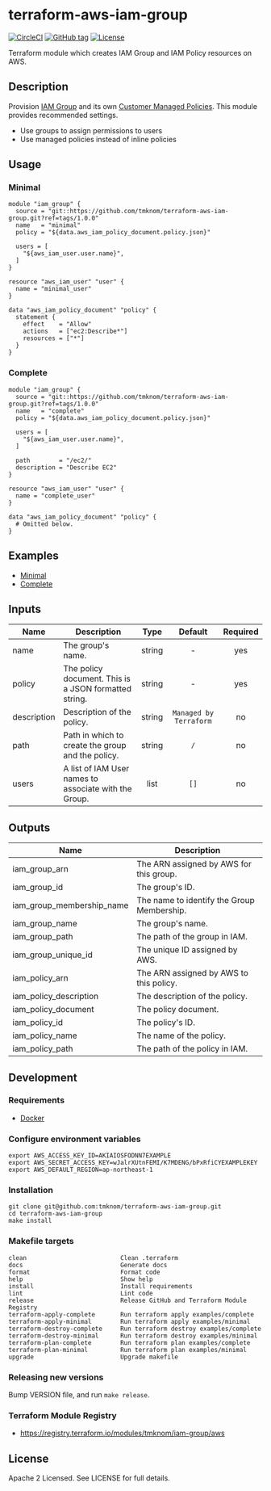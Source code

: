 # terraform-aws-iam-group

[![CircleCI](https://circleci.com/gh/tmknom/terraform-aws-iam-group.svg?style=svg)](https://circleci.com/gh/tmknom/terraform-aws-iam-group)
[![GitHub tag](https://img.shields.io/github/tag/tmknom/terraform-aws-iam-group.svg)](https://registry.terraform.io/modules/tmknom/iam-group/aws)
[![License](https://img.shields.io/github/license/tmknom/terraform-aws-iam-group.svg)](https://opensource.org/licenses/Apache-2.0)

Terraform module which creates IAM Group and IAM Policy resources on AWS.

## Description

Provision [IAM Group](https://docs.aws.amazon.com/IAM/latest/UserGuide/id_groups.html)
and its own [Customer Managed Policies](https://docs.aws.amazon.com/IAM/latest/UserGuide/access_policies_managed-vs-inline.html#customer-managed-policies).
This module provides recommended settings.

- Use groups to assign permissions to users
- Use managed policies instead of inline policies

## Usage

### Minimal

```hcl
module "iam_group" {
  source = "git::https://github.com/tmknom/terraform-aws-iam-group.git?ref=tags/1.0.0"
  name   = "minimal"
  policy = "${data.aws_iam_policy_document.policy.json}"

  users = [
    "${aws_iam_user.user.name}",
  ]
}

resource "aws_iam_user" "user" {
  name = "minimal_user"
}

data "aws_iam_policy_document" "policy" {
  statement {
    effect    = "Allow"
    actions   = ["ec2:Describe*"]
    resources = ["*"]
  }
}
```

### Complete

```hcl
module "iam_group" {
  source = "git::https://github.com/tmknom/terraform-aws-iam-group.git?ref=tags/1.0.0"
  name   = "complete"
  policy = "${data.aws_iam_policy_document.policy.json}"

  users = [
    "${aws_iam_user.user.name}",
  ]

  path        = "/ec2/"
  description = "Describe EC2"
}

resource "aws_iam_user" "user" {
  name = "complete_user"
}

data "aws_iam_policy_document" "policy" {
  # Omitted below.
}
```

## Examples

- [Minimal](https://github.com/tmknom/terraform-aws-iam-group/tree/master/examples/minimal)
- [Complete](https://github.com/tmknom/terraform-aws-iam-group/tree/master/examples/complete)

## Inputs

| Name        | Description                                           |  Type  |        Default         | Required |
| ----------- | ----------------------------------------------------- | :----: | :--------------------: | :------: |
| name        | The group's name.                                     | string |           -            |   yes    |
| policy      | The policy document. This is a JSON formatted string. | string |           -            |   yes    |
| description | Description of the policy.                            | string | `Managed by Terraform` |    no    |
| path        | Path in which to create the group and the policy.     | string |          `/`           |    no    |
| users       | A list of IAM User names to associate with the Group. |  list  |          `[]`          |    no    |

## Outputs

| Name                      | Description                                |
| ------------------------- | ------------------------------------------ |
| iam_group_arn             | The ARN assigned by AWS for this group.    |
| iam_group_id              | The group's ID.                            |
| iam_group_membership_name | The name to identify the Group Membership. |
| iam_group_name            | The group's name.                          |
| iam_group_path            | The path of the group in IAM.              |
| iam_group_unique_id       | The unique ID assigned by AWS.             |
| iam_policy_arn            | The ARN assigned by AWS to this policy.    |
| iam_policy_description    | The description of the policy.             |
| iam_policy_document       | The policy document.                       |
| iam_policy_id             | The policy's ID.                           |
| iam_policy_name           | The name of the policy.                    |
| iam_policy_path           | The path of the policy in IAM.             |

## Development

### Requirements

- [Docker](https://www.docker.com/)

### Configure environment variables

```shell
export AWS_ACCESS_KEY_ID=AKIAIOSFODNN7EXAMPLE
export AWS_SECRET_ACCESS_KEY=wJalrXUtnFEMI/K7MDENG/bPxRfiCYEXAMPLEKEY
export AWS_DEFAULT_REGION=ap-northeast-1
```

### Installation

```shell
git clone git@github.com:tmknom/terraform-aws-iam-group.git
cd terraform-aws-iam-group
make install
```

### Makefile targets

```text
clean                          Clean .terraform
docs                           Generate docs
format                         Format code
help                           Show help
install                        Install requirements
lint                           Lint code
release                        Release GitHub and Terraform Module Registry
terraform-apply-complete       Run terraform apply examples/complete
terraform-apply-minimal        Run terraform apply examples/minimal
terraform-destroy-complete     Run terraform destroy examples/complete
terraform-destroy-minimal      Run terraform destroy examples/minimal
terraform-plan-complete        Run terraform plan examples/complete
terraform-plan-minimal         Run terraform plan examples/minimal
upgrade                        Upgrade makefile
```

### Releasing new versions

Bump VERSION file, and run `make release`.

### Terraform Module Registry

- <https://registry.terraform.io/modules/tmknom/iam-group/aws>

## License

Apache 2 Licensed. See LICENSE for full details.
